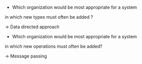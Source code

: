 - Which organization would be most appropriate for a system

in which new types must often be added ?

-> Data directed approach

- Which organization would be most appropriate for a system

in which new operations must often be added?

-> Message passing
